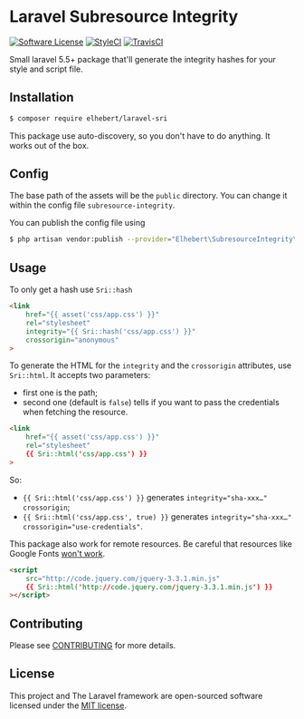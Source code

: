 # Laravel Subresource Integrity

[![Software License](https://img.shields.io/badge/license-MIT-brightgreen.svg?style=flat-square)](LICENSE.md)
[![StyleCI](https://styleci.io/repos/119791861/shield?branch=master)](https://styleci.io/repos/119791861)
[![TravisCI](https://travis-ci.org/Elhebert/laravel-sri.svg?branch=master)](https://travis-ci.org/Elhebert/laravel-sri)

Small laravel 5.5+ package that'll generate the integrity hashes for your style and script file.

## Installation

```sh
$ composer require elhebert/laravel-sri
```

This package use auto-discovery, so you don't have to do anything. It works out of the box.

## Config

The base path of the assets will be the `public` directory. You can change it within the config file `subresource-integrity`.

You can publish the config file using

```sh
$ php artisan vendor:publish --provider="Elhebert\SubresourceIntegrity\SriServiceProvider"
```

## Usage

To only get a hash use `Sri::hash`

```html
<link
    href="{{ asset('css/app.css') }}"
    rel="stylesheet"
    integrity="{{ Sri::hash('css/app.css') }}"
    crossorigin="anonymous"
>
```

To generate the HTML for the `integrity` and the `crossorigin` attributes, use `Sri::html`. It accepts two parameters:
- first one is the path;
- second one (default is `false`) tells if you want to pass the credentials when fetching the resource.

```html
<link
    href="{{ asset('css/app.css') }}"
    rel="stylesheet"
    {{ Sri::html('css/app.css') }}
>
```

So:
- `{{ Sri::html('css/app.css') }}` generates `integrity="sha-xxx…" crossorigin`;
- `{{ Sri::html('css/app.css', true) }}` generates `integrity="sha-xxx…" crossorigin="use-credentials"`.

This package also work for remote resources. Be careful that resources like Google Fonts [won't work](https://github.com/google/fonts/issues/473).

```html
<script
    src="http://code.jquery.com/jquery-3.3.1.min.js"
    {{ Sri::html('http://code.jquery.com/jquery-3.3.1.min.js') }}
></script>
```

## Contributing

Please see [CONTRIBUTING](CONTRIBUTING.md) for more details.

## License

This project and The Laravel framework are open-sourced software licensed under the [MIT license](http://opensource.org/licenses/MIT).
